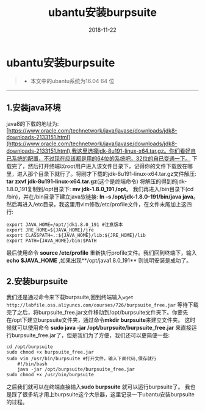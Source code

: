 ﻿---
layout: post
title: "ubantu安装burpsuite"
date: 2018-11-22
description: "burpsuite"
tag: burpsuite

---

# ubantu安装burpsuite

>* 本文中的ubantu系统为16.04 64 位

------

## 1.安装java环境

java8的下载的地址为:[https://www.oracle.com/technetwork/java/javase/downloads/jdk8-downloads-2133151.html](https://www.oracle.com/technetwork/java/javase/downloads/jdk8-downloads-2133151.html),我这里选择jdk-8u191-linux-x64.tar.gz。你们看好自已系统的配置，不过现在应该都是用的64位的系统吧，32位的自已变通一下。
下载完了，然后打开终端以root用户进入该文件目录下，记得你的文件下载放在哪里，进入那个目录下就行了。将刚才下载的jdk-8u191-linux-x64.tar.gz文件解压: **tar zxvf jdk-8u191-linux-x64.tar.gz**(这个是终端命令)
将解压的得到的jdk-1.8.0_191复制到/opt目录下: **mv jdk-1.8.0_191 /opt**。
我们再进入/bin目录下(cd /bin)，并在/bin目录下建立java软链接: **ln -s /opt/jdk-1.8.0-191/bin/java java**。
然后再进入/etc目录，我这里用vim修改/etc/profile文件，在文件末尾加上这四行:

```
export JAVA_HOME=/opt/jdk1.8.0_191 #注意版本
export JRE_HOME=${JAVA_HOME}/jre
export CLASSPATH=.:${JAVA_HOME}/lib:${JRE_HOME}/lib
export PATH={JAVA_HOME}/bin:$PATH
```

最后使用命令 **source /etc/profile** 重新执行profile文件。我们回到终端下，输入**echo $JAVA_HOME** ,如果出现**/opt/java1.8.0_191** 则说明安装是成功了。
## 2.安装burpsuite
我们还是通过命令来下载burpsuite,回到终端输入`wget http://labfile.oss.aliyuncs.com/courses/726/burpsuite_free.jar`
等待下载完了之后，将burpsuite_free.jar文件移动到/opt/burpsuite文件夹下。你要先在/opt下建立burpsuite文件夹，通过命令**mkdir burpsuite**来建立文件夹。
这时候就可以使用命令 **sudo java -jar /opt/burpsuite/burpsuite_free.jar** 来直接运行burpsuite_free.jar了，但是我们为了方便，我们还可以更简便一些:

```
cd /opt/burpsuite
sudo chmod +x burpsuite_free.jar
sudo vim /usr/bin/burpsuite #打开文件，输入下面代码,保存就行
    #!/bin/bash
    java -jar /opt/burpsuite/burpsuite_free.jar 
sudo chmod +x /usr/bin/burpsuite
```

之后我们就可以在终端直接输入**sudo burpsuite** 就可以运行burpsuite了。
我也是踩了很多坑才用上burpsuite这个大杀器，这里记录一下ubantu安装burpsuite的过程。